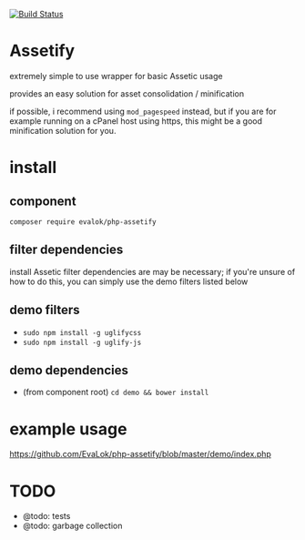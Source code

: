[![Build Status](https://travis-ci.org/EvaLok/php-assetify.svg?branch=master)](https://travis-ci.org/EvaLok/php-assetify)

# Assetify
extremely simple to use wrapper for basic Assetic usage

provides an easy solution for asset consolidation / minification

if possible, i recommend using `mod_pagespeed` instead, but if you are for example running on a cPanel host using https, this might be a good minification solution for you.

# install
## component
`composer require evalok/php-assetify`

## filter dependencies
install Assetic filter dependencies are may be necessary; if you're unsure of how to do this, you can simply use the demo filters listed below

## demo filters
- `sudo npm install -g uglifycss`
- `sudo npm install -g uglify-js`

## demo dependencies
- (from component root) `cd demo && bower install`

# example usage
https://github.com/EvaLok/php-assetify/blob/master/demo/index.php

# TODO
- @todo: tests
- @todo: garbage collection
 
